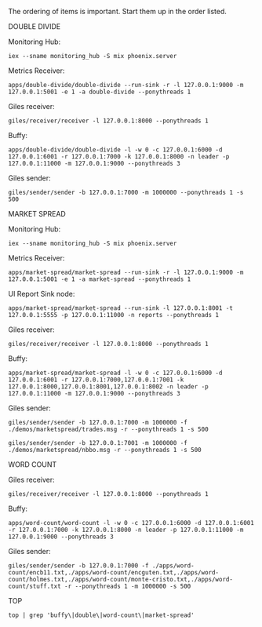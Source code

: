 The ordering of items is important. Start them up in the order listed.

DOUBLE DIVIDE

Monitoring Hub:
```
iex --sname monitoring_hub -S mix phoenix.server
```

Metrics Receiver:
```
apps/double-divide/double-divide --run-sink -r -l 127.0.0.1:9000 -m 127.0.0.1:5001 -e 1 -a double-divide --ponythreads 1
```

Giles receiver:
```
giles/receiver/receiver -l 127.0.0.1:8000 --ponythreads 1
```

Buffy:
```
apps/double-divide/double-divide -l -w 0 -c 127.0.0.1:6000 -d 127.0.0.1:6001 -r 127.0.0.1:7000 -k 127.0.0.1:8000 -n leader -p 127.0.0.1:11000 -m 127.0.0.1:9000 --ponythreads 3
```

Giles sender:
```
giles/sender/sender -b 127.0.0.1:7000 -m 1000000 --ponythreads 1 -s 500
```

MARKET SPREAD

Monitoring Hub:
```
iex --sname monitoring_hub -S mix phoenix.server
```

Metrics Receiver:
```
apps/market-spread/market-spread --run-sink -r -l 127.0.0.1:9000 -m 127.0.0.1:5001 -e 1 -a market-spread --ponythreads 1
```

UI Report Sink node:
```
apps/market-spread/market-spread --run-sink -l 127.0.0.1:8001 -t 127.0.0.1:5555 -p 127.0.0.1:11000 -n reports --ponythreads 1
```

Giles receiver:
```
giles/receiver/receiver -l 127.0.0.1:8000 --ponythreads 1
```

Buffy:
```
apps/market-spread/market-spread -l -w 0 -c 127.0.0.1:6000 -d 127.0.0.1:6001 -r 127.0.0.1:7000,127.0.0.1:7001 -k 127.0.0.1:8000,127.0.0.1:8001,127.0.0.1:8002 -n leader -p 127.0.0.1:11000 -m 127.0.0.1:9000 --ponythreads 3
```

Giles sender:
```
giles/sender/sender -b 127.0.0.1:7000 -m 1000000 -f ./demos/marketspread/trades.msg -r --ponythreads 1 -s 500

giles/sender/sender -b 127.0.0.1:7001 -m 1000000 -f ./demos/marketspread/nbbo.msg -r --ponythreads 1 -s 500
```

WORD COUNT

Giles receiver:
```
giles/receiver/receiver -l 127.0.0.1:8000 --ponythreads 1
```

Buffy:
```
apps/word-count/word-count -l -w 0 -c 127.0.0.1:6000 -d 127.0.0.1:6001 -r 127.0.0.1:7000 -k 127.0.0.1:8000 -n leader -p 127.0.0.1:11000 -m 127.0.0.1:9000 --ponythreads 3
```

Giles sender:
```
giles/sender/sender -b 127.0.0.1:7000 -f ./apps/word-count/encb11.txt,./apps/word-count/encguten.txt,./apps/word-count/holmes.txt,./apps/word-count/monte-cristo.txt,./apps/word-count/stuff.txt -r --ponythreads 1 -m 1000000 -s 500 
```

TOP

```
top | grep 'buffy\|double\|word-count\|market-spread'
```
